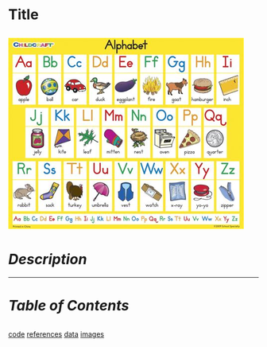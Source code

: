 # **Title** 
![picture](a.jpg)
---
# *Description*
---
# *Table of Contents*
```python
```
[code](code)
[references](references)
[data](data)
[images](images)
